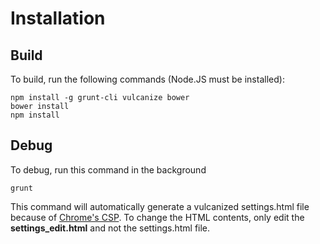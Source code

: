 Installation
=====
## Build
To build, run the following commands (Node.JS must be installed):

    npm install -g grunt-cli vulcanize bower
    bower install
    npm install
## Debug
To debug, run this command in the background

    grunt

This command will automatically generate a vulcanized settings.html file because of [Chrome's CSP][CSP_INFO].
To change the HTML contents, only edit the **settings_edit.html** and not the settings.html file.

  [CSP_INFO]: https://developer.chrome.com/extensions/contentSecurityPolicy
